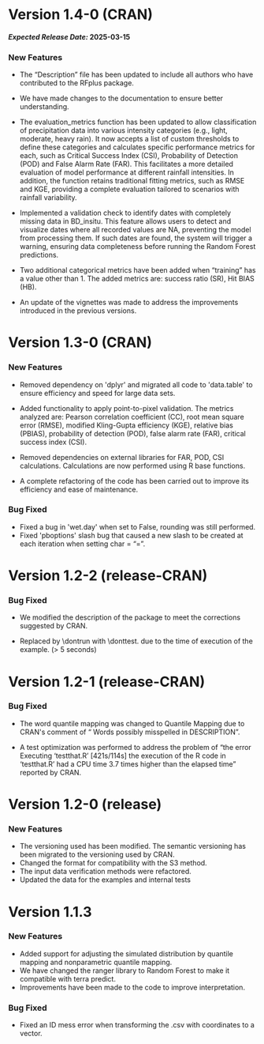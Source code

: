 # Version 1.4-0 (CRAN)

#### ***Expected Release Date:*** 2025-03-15

### New Features

-   The “Description” file has been updated to include all authors who have contributed to the RFplus package.

<!-- -->

-   We have made changes to the documentation to ensure better understanding.

-   The evaluation_metrics function has been updated to allow classification of precipitation data into various intensity categories (e.g., light, moderate, heavy rain). It now accepts a list of custom thresholds to define these categories and calculates specific performance metrics for each, such as Critical Success Index (CSI), Probability of Detection (POD) and False Alarm Rate (FAR). This facilitates a more detailed evaluation of model performance at different rainfall intensities. In addition, the function retains traditional fitting metrics, such as RMSE and KGE, providing a complete evaluation tailored to scenarios with rainfall variability.

-   Implemented a validation check to identify dates with completely missing data in BD_insitu. This feature allows users to detect and visualize dates where all recorded values are NA, preventing the model from processing them. If such dates are found, the system will trigger a warning, ensuring data completeness before running the Random Forest predictions.

-   Two additional categorical metrics have been added when “training” has a value other than 1. The added metrics are: success ratio (SR), Hit BIAS (HB).

-   An update of the vignettes was made to address the improvements introduced in the previous versions.

# Version 1.3-0 (CRAN)

### New Features

-   Removed dependency on 'dplyr' and migrated all code to 'data.table' to ensure efficiency and speed for large data sets.

-   Added functionality to apply point-to-pixel validation. The metrics analyzed are: Pearson correlation coefficient (CC), root mean square error (RMSE), modified Kling-Gupta efficiency (KGE), relative bias (PBIAS), probability of detection (POD), false alarm rate (FAR), critical success index (CSI).

-   Removed dependencies on external libraries for FAR, POD, CSI calculations. Calculations are now performed using R base functions.

-   A complete refactoring of the code has been carried out to improve its efficiency and ease of maintenance.

### Bug Fixed

-   Fixed a bug in 'wet.day' when set to False, rounding was still performed.
-   Fixed 'pboptions' slash bug that caused a new slash to be created at each iteration when setting char = “=”.

# Version 1.2-2 (release-CRAN)

### Bug Fixed

-   We modified the description of the package to meet the corrections suggested by CRAN.

-   Replaced by \dontrun with \donttest. due to the time of execution of the example. (\> 5 seconds)

# Version 1.2-1 (release-CRAN)

### Bug Fixed

-   The word quantile mapping was changed to Quantile Mapping due to CRAN's comment of “ Words possibly misspelled in DESCRIPTION”.

-   A test optimization was performed to address the problem of “the error Executing ‘testthat.R’ [421s/114s] the execution of the R code in ‘testthat.R’ had a CPU time 3.7 times higher than the elapsed time” reported by CRAN.

# Version 1.2-0 (release)

### New Features

-   The versioning used has been modified. The semantic versioning has been migrated to the versioning used by CRAN.
-   Changed the format for compatibility with the S3 method.
-   The input data verification methods were refactored.
-   Updated the data for the examples and internal tests

# Version 1.1.3

### New Features

-   Added support for adjusting the simulated distribution by quantile mapping and nonparametric quantile mapping.
-   We have changed the ranger library to Random Forest to make it compatible with terra predict.
-   Improvements have been made to the code to improve interpretation.

### Bug Fixed

-   Fixed an ID mess error when transforming the .csv with coordinates to a vector.
